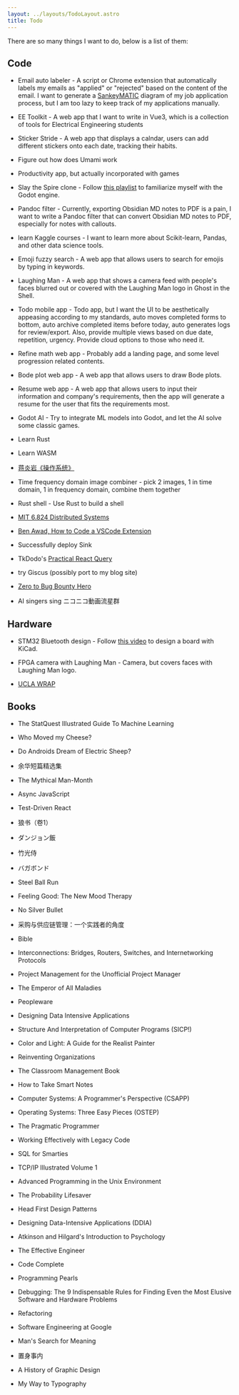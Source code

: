 ```yaml
---
layout: ../layouts/TodoLayout.astro
title: Todo
---
```

There are so many things I want to do, below is a list of them:

## Code

*   Email auto labeler - A script or Chrome extension that automatically labels my emails as "applied" or "rejected" based on the content of the email. I want to generate a [SankeyMATIC](https://sankeymatic.com/) diagram of my job application process, but I am too lazy to keep track of my applications manually.
    
*   EE Toolkit - A web app that I want to write in Vue3, which is a collection of tools for Electrical Engineering students
    
*   Sticker Stride - A web app that displays a calndar, users can add different stickers onto each date, tracking their habits.
    
*   Figure out how does Umami work
    
*   Productivity app, but actually incorporated with games
    
*   Slay the Spire clone - Follow [this playlist](https://www.youtube.com/playlist?list=PL6SABXRSlpH8CD71L7zye311cp9R4JazJ) to familiarize myself with the Godot engine.
    
*   Pandoc filter - Currently, exporting Obsidian MD notes to PDF is a pain, I want to write a Pandoc filter that can convert Obsidian MD notes to PDF, especially for notes with callouts.
    
*   learn Kaggle courses - I want to learn more about Scikit-learn, Pandas, and other data science tools.
    
*   Emoji fuzzy search - A web app that allows users to search for emojis by typing in keywords.
    
*   Laughing Man - A web app that shows a camera feed with people's faces blurred out or covered with the Laughing Man logo in Ghost in the Shell.
    
*   Todo mobile app - Todo app, but I want the UI to be aesthetically appeasing according to my standards, auto moves completed forms to bottom, auto archive completed items before today, auto generates logs for review/export. Also, provide multiple views based on due date, repetition, urgency. Provide cloud options to those who need it.
    
*   Refine math web app - Probably add a landing page, and some level progression related contents.
    
*   Bode plot web app - A web app that allows users to draw Bode plots.
    
*   Resume web app - A web app that allows users to input their information and company's requirements, then the app will generate a resume for the user that fits the requirements most.
    
*   Godot AI - Try to integrate ML models into Godot, and let the AI solve some classic games.
    
*   Learn Rust
    
*   Learn WASM
    
*   [蒋炎岩《操作系统》](https://jyywiki.cn/)
    
*   Time frequency domain image combiner - pick 2 images, 1 in time domain, 1 in frequency domain, combine them together
    
*   Rust shell - Use Rust to build a shell
    
*   [MIT 6.824 Distributed Systems](https://pdos.csail.mit.edu/6.824/schedule.html)
    
*   [Ben Awad, How to Code a VSCode Extension](https://www.youtube.com/watch?v=a5DX5pQ9p5M)
    
*   Successfully deploy Sink
    
*   TkDodo's [Practical React Query](https://tkdodo.eu/blog/practical-react-query)
    
*   try Giscus (possibly port to my blog site)
    
*   [Zero to Bug Bounty Hero](https://www.youtube.com/playlist?list=PLbyncTkpno5FaAbJJ7YHvMY9wtJ9fyqCH)
    
*   AI singers sing ニコニコ動画流星群
    

## Hardware

*   STM32 Bluetooth design - Follow [this video](https://www.youtube.com/watch?v=nkHFoxe0mrU&ab_channel=Phil%E2%80%99sLab) to design a board with KiCad.
    
*   FPGA camera with Laughing Man - Camera, but covers faces with Laughing Man logo.
    
*   [UCLA WRAP](https://www.youtube.com/playlist?list=PLAWsHzw_h0ija8PyC4nCQSKdLg5cxHA_u)
    

## Books

*   The StatQuest Illustrated Guide To Machine Learning
    
*   Who Moved my Cheese?
    
*   Do Androids Dream of Electric Sheep?
    
*   余华短篇精选集
    
*   The Mythical Man-Month
    
*   Async JavaScript
    
*   Test-Driven React
    
*   狼书（卷1）
    
*   ダンジョン飯
    
*   竹光侍
    
*   バガボンド
    
*   Steel Ball Run
    
*   Feeling Good: The New Mood Therapy
    
*   No Silver Bullet
    
*   采购与供应链管理：一个实践者的角度
    
*   Bible
    
*   Interconnections: Bridges, Routers, Switches, and Internetworking Protocols
    
*   Project Management for the Unofficial Project Manager
    
*   The Emperor of All Maladies
    
*   Peopleware
    
*   Designing Data Intensive Applications
    
*   Structure And Interpretation of Computer Programs (SICP!)
    
*   Color and Light: A Guide for the Realist Painter
    
*   Reinventing Organizations
    
*   The Classroom Management Book
    
*   How to Take Smart Notes
    
*   Computer Systems: A Programmer's Perspective (CSAPP)
    
*   Operating Systems: Three Easy Pieces (OSTEP)
    
*   The Pragmatic Programmer
    
*   Working Effectively with Legacy Code
    
*   SQL for Smarties
    
*   TCP/IP Illustrated Volume 1
    
*   Advanced Programming in the Unix Environment
    
*   The Probability Lifesaver
    
*   Head First Design Patterns
    
*   Designing Data-Intensive Applications (DDIA)
    
*   Atkinson and Hilgard's Introduction to Psychology
    
*   The Effective Engineer
    
*   Code Complete
    
*   Programming Pearls
    
*   Debugging: The 9 Indispensable Rules for Finding Even the Most Elusive Software and Hardware Problems
    
*   Refactoring
    
*   Software Engineering at Google
    
*   Man's Search for Meaning
    
*   置身事内
    
*   A History of Graphic Design
    
*   My Way to Typography